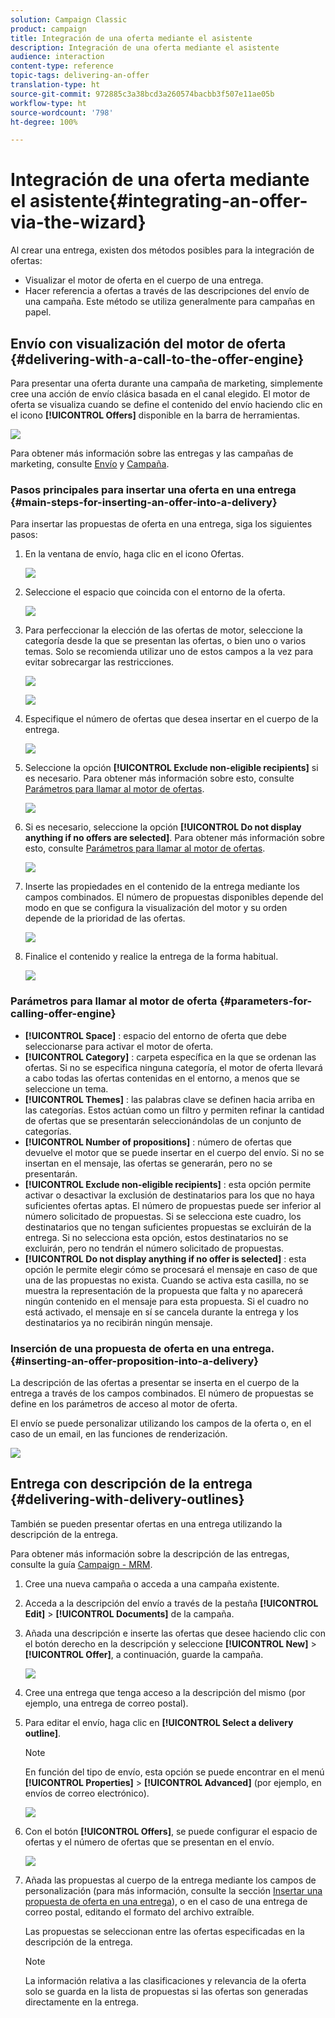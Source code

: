 ```yaml
---
solution: Campaign Classic
product: campaign
title: Integración de una oferta mediante el asistente
description: Integración de una oferta mediante el asistente
audience: interaction
content-type: reference
topic-tags: delivering-an-offer
translation-type: ht
source-git-commit: 972885c3a38bcd3a260574bacbb3f507e11ae05b
workflow-type: ht
source-wordcount: '798'
ht-degree: 100%

---
```



# Integración de una oferta mediante el asistente{#integrating-an-offer-via-the-wizard}

Al crear una entrega, existen dos métodos posibles para la integración de ofertas:

* Visualizar el motor de oferta en el cuerpo de una entrega.
* Hacer referencia a ofertas a través de las descripciones del envío de una campaña. Este método se utiliza generalmente para campañas en papel.

## Envío con visualización del motor de oferta {#delivering-with-a-call-to-the-offer-engine}

Para presentar una oferta durante una campaña de marketing, simplemente cree una acción de envío clásica basada en el canal elegido. El motor de oferta se visualiza cuando se define el contenido del envío haciendo clic en el icono **[!UICONTROL Offers]** disponible en la barra de herramientas.

![](assets/offer_delivery_009.png)

Para obtener más información sobre las entregas y las campañas de marketing, consulte [Envío](../../delivery/using/about-direct-mail-channel.md) y [Campaña](../../campaign/using/setting-up-marketing-campaigns.md).

### Pasos principales para insertar una oferta en una entrega {#main-steps-for-inserting-an-offer-into-a-delivery}

Para insertar las propuestas de oferta en una entrega, siga los siguientes pasos:

1. En la ventana de envío, haga clic en el icono Ofertas.

   ![](assets/offer_delivery_001.png)

1. Seleccione el espacio que coincida con el entorno de la oferta.

   ![](assets/offer_delivery_002.png)

1. Para perfeccionar la elección de las ofertas de motor, seleccione la categoría desde la que se presentan las ofertas, o bien uno o varios temas. Solo se recomienda utilizar uno de estos campos a la vez para evitar sobrecargar las restricciones.

   ![](assets/offer_delivery_003.png)

   ![](assets/offer_delivery_004.png)

1. Especifique el número de ofertas que desea insertar en el cuerpo de la entrega.

   ![](assets/offer_delivery_005.png)

1. Seleccione la opción **[!UICONTROL Exclude non-eligible recipients]** si es necesario. Para obtener más información sobre esto, consulte [Parámetros para llamar al motor de ofertas](#parameters-for-calling-offer-engine).

   ![](assets/offer_delivery_006.png)

1. Si es necesario, seleccione la opción **[!UICONTROL Do not display anything if no offers are selected]**. Para obtener más información sobre esto, consulte [Parámetros para llamar al motor de ofertas](#parameters-for-calling-offer-engine).

   ![](assets/offer_delivery_007.png)

1. Inserte las propiedades en el contenido de la entrega mediante los campos combinados. El número de propuestas disponibles depende del modo en que se configura la visualización del motor y su orden depende de la prioridad de las ofertas.

   ![](assets/offer_delivery_008.png)

1. Finalice el contenido y realice la entrega de la forma habitual.

   ![](assets/offer_delivery_010.png)

### Parámetros para llamar al motor de oferta {#parameters-for-calling-offer-engine}

* **[!UICONTROL Space]** : espacio del entorno de oferta que debe seleccionarse para activar el motor de oferta.
* **[!UICONTROL Category]** : carpeta específica en la que se ordenan las ofertas. Si no se especifica ninguna categoría, el motor de oferta llevará a cabo todas las ofertas contenidas en el entorno, a menos que se seleccione un tema.
* **[!UICONTROL Themes]** : las palabras clave se definen hacia arriba en las categorías. Estos actúan como un filtro y permiten refinar la cantidad de ofertas que se presentarán seleccionándolas de un conjunto de categorías.
* **[!UICONTROL Number of propositions]** : número de ofertas que devuelve el motor que se puede insertar en el cuerpo del envío. Si no se insertan en el mensaje, las ofertas se generarán, pero no se presentarán.
* **[!UICONTROL Exclude non-eligible recipients]** : esta opción permite activar o desactivar la exclusión de destinatarios para los que no haya suficientes ofertas aptas. El número de propuestas puede ser inferior al número solicitado de propuestas. Si se selecciona este cuadro, los destinatarios que no tengan suficientes propuestas se excluirán de la entrega. Si no selecciona esta opción, estos destinatarios no se excluirán, pero no tendrán el número solicitado de propuestas.
* **[!UICONTROL Do not display anything if no offer is selected]** : esta opción le permite elegir cómo se procesará el mensaje en caso de que una de las propuestas no exista. Cuando se activa esta casilla, no se muestra la representación de la propuesta que falta y no aparecerá ningún contenido en el mensaje para esta propuesta. Si el cuadro no está activado, el mensaje en sí se cancela durante la entrega y los destinatarios ya no recibirán ningún mensaje.

### Inserción de una propuesta de oferta en una entrega.{#inserting-an-offer-proposition-into-a-delivery}

La descripción de las ofertas a presentar se inserta en el cuerpo de la entrega a través de los campos combinados. El número de propuestas se define en los parámetros de acceso al motor de oferta.

El envío se puede personalizar utilizando los campos de la oferta o, en el caso de un email, en las funciones de renderización.

![](assets/offer_delivery_011.png)

## Entrega con descripción de la entrega {#delivering-with-delivery-outlines}

También se pueden presentar ofertas en una entrega utilizando la descripción de la entrega.

Para obtener más información sobre la descripción de las entregas, consulte la guía [Campaign - MRM](../../campaign/using/marketing-campaign-deliveries.md#associating-and-structuring-resources-linked-via-a-delivery-outline).

1. Cree una nueva campaña o acceda a una campaña existente.
1. Acceda a la descripción del envío a través de la pestaña **[!UICONTROL Edit]** > **[!UICONTROL Documents]** de la campaña.
1. Añada una descripción e inserte las ofertas que desee haciendo clic con el botón derecho en la descripción y seleccione **[!UICONTROL New]** > **[!UICONTROL Offer]**, a continuación, guarde la campaña.

   ![](assets/int_compo_offre1.png)

1. Cree una entrega que tenga acceso a la descripción del mismo (por ejemplo, una entrega de correo postal).
1. Para editar el envío, haga clic en **[!UICONTROL Select a delivery outline]**.

   >[!NOTE]
   >
   >En función del tipo de envío, esta opción se puede encontrar en el menú **[!UICONTROL Properties]** > **[!UICONTROL Advanced]** (por ejemplo, en envíos de correo electrónico).

   ![](assets/int_compo_offre2.png)

1. Con el botón **[!UICONTROL Offers]**, se puede configurar el espacio de ofertas y el número de ofertas que se presentan en el envío.

   ![](assets/int_compo_offre3.png)

1. Añada las propuestas al cuerpo de la entrega mediante los campos de personalización (para más información, consulte la sección [Insertar una propuesta de oferta en una entrega](#inserting-an-offer-proposition-into-a-delivery)), o en el caso de una entrega de correo postal, editando el formato del archivo extraíble.

   Las propuestas se seleccionan entre las ofertas especificadas en la descripción de la entrega.

   >[!NOTE]
   >
   >La información relativa a las clasificaciones y relevancia de la oferta solo se guarda en la lista de propuestas si las ofertas son generadas directamente en la entrega.

